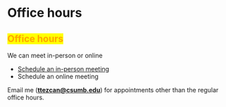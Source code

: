 # Office hours

## <mark style="color:orange;">Office hours</mark>

We can meet in-person or online

* [Schedule an in-person meeting](in-person-office-hours.md)
* Schedule an online meeting

Email me (**ttezcan@csumb.edu**) for appointments other than the regular office hours.
